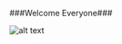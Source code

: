 ###Welcome Everyone###

![alt text](https://github.com/[MehrajRahman]/[CSE207_project]/blob/[main]/download.jpeg?raw=true)
